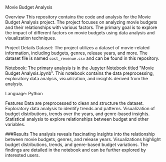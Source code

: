 Movie Budget Analysis

Overview
This repository contains the code and analysis for the Movie Budget Analysis project. The project focuses on analyzing movie budgets and their relationships with various factors. The primary goal is to explore the impact of different factors on movie budgets using data analysis and visualization techniques.

Project Details
Dataset: The project utilizes a dataset of movie-related information, including budgets, genres, release years, and more. The dataset file is named `cost_revenue.csv` and can be found in this repository.

Notebook: The primary analysis is in the Jupyter Notebook titled "Movie Budget Analysis.ipynb". This notebook contains the data preprocessing, exploratory data analysis, visualization, and insights derived from the analysis.

Language: Python

Features
Data are preprocessed to clean and structure the dataset.
Exploratory data analysis to identify trends and patterns.
Visualization of budget distributions, trends over the years, and genre-based insights.
Statistical analysis to explore relationships between budget and other variables.


###Results
The analysis reveals fascinating insights into the relationship between movie budgets, genres, and release years. Visualizations highlight budget distributions, trends, and genre-based budget variations. The findings are detailed in the notebook and can be further explored by interested users.

